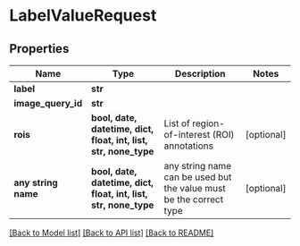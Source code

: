 # LabelValueRequest


## Properties
Name | Type | Description | Notes
------------ | ------------- | ------------- | -------------
**label** | **str** |  | 
**image_query_id** | **str** |  | 
**rois** | **bool, date, datetime, dict, float, int, list, str, none_type** | List of region-of-interest (ROI) annotations | [optional] 
**any string name** | **bool, date, datetime, dict, float, int, list, str, none_type** | any string name can be used but the value must be the correct type | [optional]

[[Back to Model list]](../README.md#documentation-for-models) [[Back to API list]](../README.md#documentation-for-api-endpoints) [[Back to README]](../README.md)


